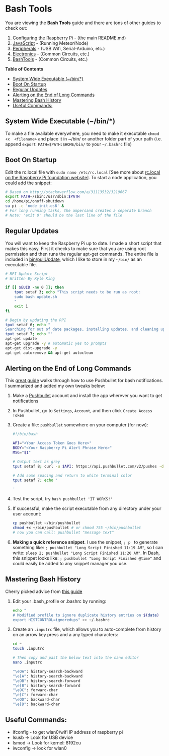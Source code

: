 # Bash Tools

You are viewing the **Bash Tools** guide and there are tons of other guides to check out:

1. [Configuring the Raspberry Pi](README.md) - (the main README.md)
2. [JavaScript](JavaScript.md) - (Running Meteor/Node)
3. [Peripherals](Peripherals.md) - (USB Wifi, Serial-Arduino, etc.)
4. [Electronics](Electronics.md) - (Common Circuits, etc.)
5. [BashTools](BashTools.md) - (Common Circuits, etc.)

**Table of Contents**

<!-- MarkdownTOC depth="6" autolink="true" bracket="round" -->

- [System Wide Executable \(~/bin/*\)](#system-wide-executable-~bin)
- [Boot On Startup](#boot-on-startup)
- [Regular Updates](#regular-updates)
- [Alerting on the End of Long Commands](#alerting-on-the-end-of-long-commands)
- [Mastering Bash History](#mastering-bash-history)
- [Useful Commands:](#useful-commands)

<!-- /MarkdownTOC -->

## System Wide Executable (~/bin/*)

To make a file available everywhere, you need to make it executable `chmod +x  <filename>` and place it in ~/bin/<filename> or another folder part of your path (i.e. append `export PATH=$PATH:$HOME/bin/` to your `~/.bashrc` file)

## Boot On Startup

Edit the rc.local file with `sudo nano /etc/rc.local` [See more about [rc.local on the Raspberry Pi foundation website](https://www.raspberrypi.org/documentation/linux/usage/rc-local.md)]. To start a node application, you could add the snippet:

```bash
# Based on http://stackoverflow.com/a/31113532/3219667
export PATH=/sbin:/usr/sbin:$PATH
cd /home/pi/onoff-shutdown
su pi -c 'node init.es6' &
# For long running tasks, the ampersand creates a separate branch
# Note: 'exit 0' should be the last line of the file
```

## Regular Updates

You will want to keep the Raspberry Pi up to date. I made a short script that makes this easy. First it checks to make sure that you are using root permission and then runs the regular apt-get commands. The entire file is included in [bin/pullUpdate](bin/pullUpdate), which I like to store in my `~/bin/` as an executable file.

```bash
# RPI Update Script
# Written By Kyle King

if [[ $EUID -ne 0 ]]; then
    tput setaf 3; echo "This script needs to be run as root:
    sudo bash update.sh
    "
    exit 1
fi

# Begin by updating the RPI
tput setaf 6; echo "
Searching for out of date packages, installing updates, and cleaning up afterward"
tput setaf 7; echo ""
apt-get update
apt-get upgrade -y # automatic yes to prompts
apt-get dist-upgrade -y
apt-get autoremove && apt-get autoclean
```

## Alerting on the End of Long Commands

This [great guide](http://www.pratermade.com/2014/08/use-pushbullet-to-send-notifications-from-your-pi-to-your-phone/) walks through how to use Pushbullet for bash notifications. I summarized and added my own tweaks below:

1. Make a [Pushbullet](https://www.pushbullet.com/) account and install the app wherever you want to get notifications
2. In Pushbullet, go to `Settings`, `Account`, and then click `Create Access Token`
3. Create a file: `pushbullet` somewhere on your computer (for now):

    ```bash
    #!/bin/bash

    API="<Your Access Token Goes Here>"
    BODY="<Your Raspberry Pi Alert Phrase Here>"
    MSG="$1"

    # Output text as grey
    tput setaf 8; curl -u $API: https://api.pushbullet.com/v2/pushes -d type=note -d title="$MSG" -d body="$BODY"

    # Add some spacing and return to white terminal color
    tput setaf 7; echo '

    '
    ```

4. Test the script, try `bash pushbullet 'IT WORKS!'`
5. If successful, make the script executable from any directory under your user account:

    ```bash
    cp pushbullet ~/bin/pushbullet
    chmod +x ~/bin/pushbullet # or chmod 755 ~/bin/pushbullet
    # now you can call: pushbullet "message text"
    ```

6. **Making a quick reference snippet**. I use the snippet, `; p ` to generate something like: `; pushbullet "Long Script Finished 11:19 AM"`, so I can write: `sleep 2; pushbullet "Long Script Finished 11:20 AM"`. In [Dash](https://kapeli.com/dash), this snippet looks like: `; pushbullet "Long Script Finished @time"` and could easily be added to any snippet manager you use.

## Mastering Bash History

Cherry picked advice from [this guide](https://www.eriwen.com/bash/effective-shorthand/)

1. Edit your .bash_profile or .bashrc by running:

    ```bash
    echo "
    # Modified profile to ignore duplicate history entries on $(date)
    export HISTCONTROL=ignoredups" >> ~/.bashrc
    ```

2. Create an `.inputrc` file, which allows you to auto-complete from history on an arrow key press and a any typed characters:

    ```bash
    cd ~
    touch .inputrc

    # Then copy and past the below text into the nano editor
    nano .inputrc
    ```

    ```bash
    "\eOA": history-search-backward
    "\e[A": history-search-backward
    "\eOB": history-search-forward
    "\e[B": history-search-forward
    "\eOC": forward-char
    "\e[C": forward-char
    "\eOD": backward-char
    "\e[D": backward-char
    ```

## Useful Commands:

- ifconfig - to get wlan0/wifi IP address of raspberry pi
- lsusb -> Look for USB device
- lsmod -> Look for kernel: 8192cu
- iwconfig -> look for wlan0
